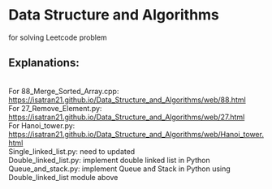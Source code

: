 # Data Structure and Algorithms
for solving Leetcode problem

## Explanations:
<br> For 88_Merge_Sorted_Array.cpp: https://isatran21.github.io/Data_Structure_and_Algorithms/web/88.html
<br> For 27_Remove_Element.py: https://isatran21.github.io/Data_Structure_and_Algorithms/web/27.html
<br> For Hanoi_tower.py: https://isatran21.github.io/Data_Structure_and_Algorithms/web/Hanoi_tower.html
<br> Single_linked_list.py: need to updated
<br> Double_linked_list.py: implement double linked list in Python
<br> Queue_and_stack.py: implement Queue anđ Stack in Python using Double_linked_list module above

